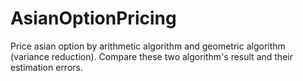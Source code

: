 # AsianOptionPricing
Price asian option by arithmetic algorithm and geometric algorithm (variance reduction). Compare these two algorithm's result and their estimation errors.  
